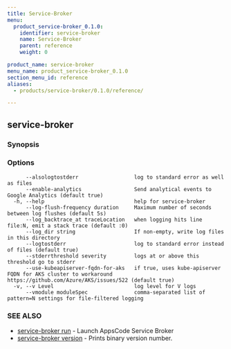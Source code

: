 ```yaml
---
title: Service-Broker
menu:
  product_service-broker_0.1.0:
    identifier: service-broker
    name: Service-Broker
    parent: reference
    weight: 0

product_name: service-broker
menu_name: product_service-broker_0.1.0
section_menu_id: reference
aliases:
  - products/service-broker/0.1.0/reference/

---
```

## service-broker



### Synopsis



### Options

```
      --alsologtostderr                  log to standard error as well as files
      --enable-analytics                 Send analytical events to Google Analytics (default true)
  -h, --help                             help for service-broker
      --log-flush-frequency duration     Maximum number of seconds between log flushes (default 5s)
      --log_backtrace_at traceLocation   when logging hits line file:N, emit a stack trace (default :0)
      --log_dir string                   If non-empty, write log files in this directory
      --logtostderr                      log to standard error instead of files (default true)
      --stderrthreshold severity         logs at or above this threshold go to stderr
      --use-kubeapiserver-fqdn-for-aks   if true, uses kube-apiserver FQDN for AKS cluster to workaround https://github.com/Azure/AKS/issues/522 (default true)
  -v, --v Level                          log level for V logs
      --vmodule moduleSpec               comma-separated list of pattern=N settings for file-filtered logging
```

### SEE ALSO

* [service-broker run](/docs/reference/service-broker_run.md)	 - Launch AppsCode Service Broker
* [service-broker version](/docs/reference/service-broker_version.md)	 - Prints binary version number.

